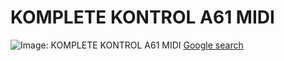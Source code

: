 # KOMPLETE KONTROL A61 MIDI
![Image: KOMPLETE KONTROL A61 MIDI](https://www.reviewrevival.ca/uploads/1/7/8/5/17857951/komplete_kontrol_a61_topview.jpg)
[Google search](https://www.google.com/search?q=KOMPLETE+KONTROL+A61+MIDI&sxsrf=APwXEdefps-D94nLFjHN65x0Z1NDg6zdVg:1683712147746&source=lnms&tbm=isch&sa=X&ved=2ahUKEwi4qeHDvOr-AhXPNOwKHf15BDEQ_AUoAnoECAEQBA&biw=1879&bih=977&dpr=1) 